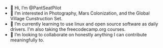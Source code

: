- 👋 Hi, I’m @PantSeatPilot
- 👀 I’m interested in Photography, Mars Colonization, and the Global Village Cunstruction Set.
- 🌱 I’m currently learning to use linux and open source software as daily drivers. I'm also taking the freecodecamp.org courses.
- 💞️ I’m looking to collaborate on honestly anything I can contribute meaningfully to.

<!---
PantSeatPilot/PantSeatPilot is a ✨ special ✨ repository because its `README.md` (this file) appears on your GitHub profile.
You can click the Preview link to take a look at your changes.
--->

